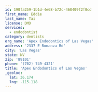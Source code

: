 ```yaml
---
id: 190fa259-1b1d-4e68-b72c-468409f2f0cd
first_name: Eddie
last_name: Tai
license: DMD
services:
  - endodontist
category: dentists
org_name: 'Apex Endodontics of Las Vegas'
address: '2337 E Bonanza Rd'
city: 'Las Vegas'
state: NV
zip: '89101'
phone: '(702) 749-4321'
title: 'Apex Endodontics of Las Vegas'
_geoloc:
  lat: 36.174
  lng: -115.118
---
```

